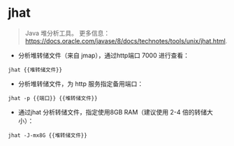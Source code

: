 # jhat

> Java 堆分析工具。
> 更多信息：https://docs.oracle.com/javase/8/docs/technotes/tools/unix/jhat.html.

- 分析堆转储文件（来自 jmap），通过http端口 7000  进行查看：

`jhat {{堆转储文件}}`

- 分析堆转储文件，为 http 服务指定备用端口：

`jhat -p {{端口}} {{堆转储文件}}`

- 通过jhat 分析转储文件，指定使用8GB RAM（建议使用 2-4 倍的转储大小）：

`jhat -J-mx8G {{堆转储文件}}`
